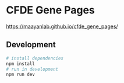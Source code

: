 # CFDE Gene Pages

<https://maayanlab.github.io/cfde_gene_pages/>

## Development

```bash
# install dependencies
npm install
# run in development
npm run dev
```
